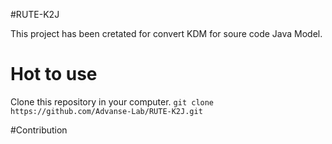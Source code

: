 #RUTE-K2J

This project has been cretated for convert KDM for soure code Java Model.

# Hot to use
Clone this repository in your computer. 
`git clone https://github.com/Advanse-Lab/RUTE-K2J.git`

#Contribution